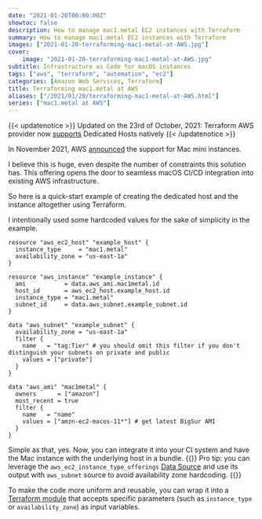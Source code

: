 ```yaml
---
date: "2021-01-20T00:00:00Z"
showtoc: false
description: How to manage mac1.metal EC2 instances with Terraform
summary: How to manage mac1.metal EC2 instances with Terraform
images: ["2021-01-20-terraforming-mac1-metal-at-AWS.jpg"]
cover:
    image: "2021-01-20-terraforming-mac1-metal-at-AWS.jpg"
subtitle: Infrastructure as Code for macOS instances
tags: ["aws", "terraform", "automation", "ec2"]
categories: [Amazon Web Services, Terraform]
title: Terraforming mac1.metal at AWS
aliases: ["/2021/01/20/terraforming-mac1-metal-at-AWS.html"]
series: ["mac1.metal at AWS"]
---
```


{{< updatenotice >}}
Updated on the 23rd of October, 2021: Terraform AWS provider now [supports](https://registry.terraform.io/providers/hashicorp/aws/latest/docs/resources/ec2_host) Dedicated Hosts natively
{{< /updatenotice >}}

In November 2021, AWS [announced](https://aws.amazon.com/blogs/aws/new-use-mac-instances-to-build-test-macos-ios-ipados-tvos-and-watchos-apps/) the support for Mac mini instances.

I believe this is huge, even despite the number of constraints this solution has. This offering opens the door to seamless macOS CI/CD integration into existing AWS infrastructure.

So here is a quick-start example of creating the dedicated host and the instance altogether using Terraform.

I intentionally used some hardcoded values for the sake of simplicity in the example.

```hcl
resource "aws_ec2_host" "example_host" {
  instance_type     = "mac1.metal"
  availability_zone = "us-east-1a"
}

resource "aws_instance" "example_instance" {
  ami           = data.aws_ami.mac1metal.id
  host_id       = aws_ec2_host.example_host.id
  instance_type = "mac1.metal"
  subnet_id     = data.aws_subnet.example_subnet.id
}

data "aws_subnet" "example_subnet" {
  availability_zone = "us-east-1a"
  filter {
    name   = "tag:Tier" # you should omit this filter if you don't distinguish your subnets on private and public 
    values = ["private"]
  }
}

data "aws_ami" "mac1metal" {
  owners      = ["amazon"]
  most_recent = true
  filter {
    name   = "name"
    values = ["amzn-ec2-macos-11*"] # get latest BigSur AMI
  }
}
```

Simple as that, yes. Now, you can integrate it into your CI system and have the Mac instance with the underlying host in a bundle.
{{<attention>}}
Pro tip: you can leverage the `aws_ec2_instance_type_offerings` [Data Source](https://registry.terraform.io/providers/hashicorp/aws/latest/docs/data-sources/ec2_instance_type_offerings) and use its output with `aws_subnet` source to avoid availability zone hardcoding.
{{</attention>}}

To make the code more uniform and reusable, you can wrap it into a [Terraform module](/2020/09/09/terraform-modules-explained.html) that accepts specific parameters (such as `instance_type` or `availability_zone`) as input variables.